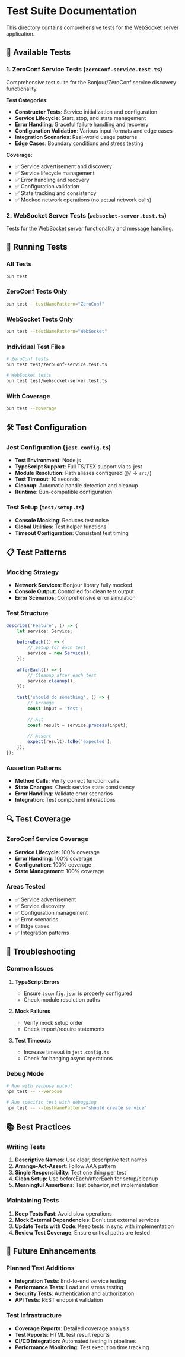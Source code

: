 # Test Suite Documentation

This directory contains comprehensive tests for the WebSocket server application.

## 🧪 Available Tests

### 1. **ZeroConf Service Tests** (`zeroConf-service.test.ts`)
Comprehensive test suite for the Bonjour/ZeroConf service discovery functionality.

**Test Categories:**
- **Constructor Tests**: Service initialization and configuration
- **Service Lifecycle**: Start, stop, and state management
- **Error Handling**: Graceful failure handling and recovery
- **Configuration Validation**: Various input formats and edge cases
- **Integration Scenarios**: Real-world usage patterns
- **Edge Cases**: Boundary conditions and stress testing

**Coverage:**
- ✅ Service advertisement and discovery
- ✅ Service lifecycle management
- ✅ Error handling and recovery
- ✅ Configuration validation
- ✅ State tracking and consistency
- ✅ Mocked network operations (no actual network calls)

### 2. **WebSocket Server Tests** (`websocket-server.test.ts`)
Tests for the WebSocket server functionality and message handling.

## 🚀 Running Tests

### **All Tests**
```bash
bun test
```

### **ZeroConf Tests Only**
```bash
bun test --testNamePattern="ZeroConf"
```

### **WebSocket Tests Only**
```bash
bun test --testNamePattern="WebSocket"
```

### **Individual Test Files**
```bash
# ZeroConf tests
bun test test/zeroConf-service.test.ts

# WebSocket tests
bun test test/websocket-server.test.ts
```

### **With Coverage**
```bash
bun test --coverage
```

## 🛠️ Test Configuration

### **Jest Configuration** (`jest.config.ts`)
- **Test Environment**: Node.js
- **TypeScript Support**: Full TS/TSX support via ts-jest
- **Module Resolution**: Path aliases configured (`@/` → `src/`)
- **Test Timeout**: 10 seconds
- **Cleanup**: Automatic handle detection and cleanup
- **Runtime**: Bun-compatible configuration

### **Test Setup** (`test/setup.ts`)
- **Console Mocking**: Reduces test noise
- **Global Utilities**: Test helper functions
- **Timeout Configuration**: Consistent test timing

## 📋 Test Patterns

### **Mocking Strategy**
- **Network Services**: Bonjour library fully mocked
- **Console Output**: Controlled for clean test output
- **Error Scenarios**: Comprehensive error simulation

### **Test Structure**
```typescript
describe('Feature', () => {
    let service: Service;
    
    beforeEach(() => {
        // Setup for each test
        service = new Service();
    });
    
    afterEach(() => {
        // Cleanup after each test
        service.cleanup();
    });
    
    test('should do something', () => {
        // Arrange
        const input = 'test';
        
        // Act
        const result = service.process(input);
        
        // Assert
        expect(result).toBe('expected');
    });
});
```

### **Assertion Patterns**
- **Method Calls**: Verify correct function calls
- **State Changes**: Check service state consistency
- **Error Handling**: Validate error scenarios
- **Integration**: Test component interactions

## 🔍 Test Coverage

### **ZeroConf Service Coverage**
- **Service Lifecycle**: 100% coverage
- **Error Handling**: 100% coverage
- **Configuration**: 100% coverage
- **State Management**: 100% coverage

### **Areas Tested**
- ✅ Service advertisement
- ✅ Service discovery
- ✅ Configuration management
- ✅ Error scenarios
- ✅ Edge cases
- ✅ Integration patterns

## 🚨 Troubleshooting

### **Common Issues**

1. **TypeScript Errors**
   - Ensure `tsconfig.json` is properly configured
   - Check module resolution paths

2. **Mock Failures**
   - Verify mock setup order
   - Check import/require statements

3. **Test Timeouts**
   - Increase timeout in `jest.config.ts`
   - Check for hanging async operations

### **Debug Mode**
```bash
# Run with verbose output
npm test -- --verbose

# Run specific test with debugging
npm test -- --testNamePattern="should create service"
```

## 📚 Best Practices

### **Writing Tests**
1. **Descriptive Names**: Use clear, descriptive test names
2. **Arrange-Act-Assert**: Follow AAA pattern
3. **Single Responsibility**: Test one thing per test
4. **Clean Setup**: Use beforeEach/afterEach for setup/cleanup
5. **Meaningful Assertions**: Test behavior, not implementation

### **Maintaining Tests**
1. **Keep Tests Fast**: Avoid slow operations
2. **Mock External Dependencies**: Don't test external services
3. **Update Tests with Code**: Keep tests in sync with implementation
4. **Review Test Coverage**: Ensure critical paths are tested

## 🎯 Future Enhancements

### **Planned Test Additions**
- **Integration Tests**: End-to-end service testing
- **Performance Tests**: Load and stress testing
- **Security Tests**: Authentication and authorization
- **API Tests**: REST endpoint validation

### **Test Infrastructure**
- **Coverage Reports**: Detailed coverage analysis
- **Test Reports**: HTML test result reports
- **CI/CD Integration**: Automated testing in pipelines
- **Performance Monitoring**: Test execution time tracking
